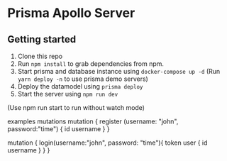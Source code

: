 # Prisma Apollo Server 



## Getting started

1. Clone this repo
2. Run `npm install` to grab dependencies from npm.
3. Start prisma and database instance using `docker-compose up -d` (Run `yarn deploy -n` to use prisma demo servers)
4. Deploy the datamodel using `prisma deploy`
5. Start the server using `npm run dev`

(Use npm run start to run without watch mode)

examples mutations
mutation {
  register (username: "john", password:"time") {
    id
    username
  }
}



mutation {
  login(username:"john", password: "time"){
    token 
    user {
      id
      username
    }
  }
}
